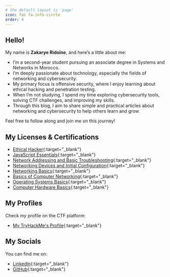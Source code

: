 ```yaml
---
# the default layout is 'page'
icon: fas fa-info-circle
order: 4
---
```


## Hello!

My name is **Zakarye Ridoine**, and here’s a little about me:
- I’m a second-year student pursuing an associate degree in Systems and Networks in Morocco.
- I’m deeply passionate about technology, especially the fields of networking and cybersecurity.
- My primary focus is offensive security, where I enjoy learning about ethical hacking and penetration testing.
- When I’m not studying, I spend my time exploring cybersecurity tools, solving CTF challenges, and improving my skills.
- Through this blog, I aim to share simple and practical articles about networking and cybersecurity to help others learn and grow.

Feel free to follow along and join me on this journey!

## My Licenses & Certifications

* [Ethical Hacker](https://www.credly.com/badges/eed9ea31-54a8-48ba-9b2f-f4946c85dafd/public_url){:target="_blank"}
* [JavaScript Essentials](https://www.credly.com/badges/6e8774d0-7510-4506-92e6-fb2452ed7a9e/public_url){:target="_blank"}
* [Network Addressing and Basic Troubleshooting](https://www.credly.com/badges/783abe16-1ca8-47ff-9019-bafa412a7237/public_url){:target="_blank"}
* [Networking Devices and Initial Configuration](https://www.credly.com/badges/b80bd4ff-9a38-4fe8-be58-d87e012dd738/public_url){:target="_blank"}
* [Networking Basics](https://www.credly.com/badges/47951782-7e50-4345-a89d-03c0bfb20d5c/public_url){:target="_blank"}
* [Basics of Computer Networking](https://verify.mygreatlearning.com/verify/EVIXKXDF){:target="_blank"}
* [Operating Systems Basics](https://www.credly.com/badges/d6ba6187-a7cb-4c6e-8cea-e6b43399a65a/public_url){:target="_blank"}
* [Computer Hardware Basics](https://www.credly.com/badges/a7e371d3-31dc-49d3-97fd-92476200161c/public_url){:target="_blank"}

## My Profiles

Check my profile on the CTF platform:

* [My TryHackMe's Profile](https://tryhackme.com/p/zared1){:target="_blank"}

## My Socials

You can find me on:
* [LinkedIn](https://www.linkedin.com/in/zakarye-ridoine/){:target="_blank"}
* [GitHub](https://github.com/zared1){:target="_blank"}





